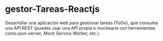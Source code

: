 # gestor-Tareas-Reactjs
Desarrollar una aplicación web para gestionar tareas (ToDo), que consuma una API REST (puedes usar una API propia o mockearla con herramientas como json-server, Mock Service Worker, etc.).
